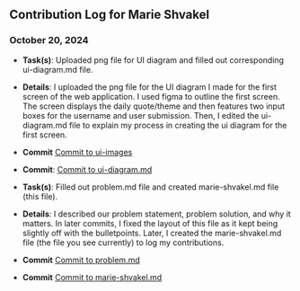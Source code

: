 ## Contribution Log for Marie Shvakel

### October 20, 2024 
- **Task(s)**: Uploaded png file for UI diagram and filled out corresponding ui-diagram.md file.
- **Details**: I uploaded the png file for the UI diagram I made for the first screen of the web application. I used figma to outline the first screen. The screen displays the daily quote/theme and then features two input boxes for the username and user submission. Then, I edited the ui-diagram.md file to explain my process in creating the ui diagram for the first screen.
- **Commit** [Commit to ui-images](https://github.com/lucyzhang04/326Project/commit/cd1fa7dd306e9339fb7c096972e5dec123029305)
- **Commit**: [Commit to ui-diagram.md](https://github.com/lucyzhang04/326Project/commit/0a29e68af9bc31b76a237f0f180c646e49843342)

- **Task(s)**: Filled out problem.md file and created marie-shvakel.md file (this file).
- **Details**: I described our problem statement, problem solution, and why it matters. In later commits, I fixed the layout of this file as it kept being slightly off with the bulletpoints. Later, I created the marie-shvakel.md file (the file you see currently) to log my contributions.
- **Commit** [Commit to problem.md](https://github.com/lucyzhang04/326Project/commit/f818ee9323554a6c8841683ab142f76b891f4c58)
- **Commit** [Commit to marie-shvakel.md](https://github.com/lucyzhang04/326Project/commit/f20730d2a08f9eee28a94c06d2f1d444c9767b54)
 



